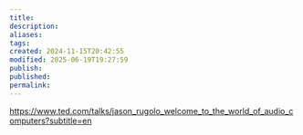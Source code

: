 ```yaml
---
title: 
description: 
aliases: 
tags: 
created: 2024-11-15T20:42:55
modified: 2025-06-19T19:27:59
publish: 
published: 
permalink: 
---
```


https://www.ted.com/talks/jason_rugolo_welcome_to_the_world_of_audio_computers?subtitle=en
